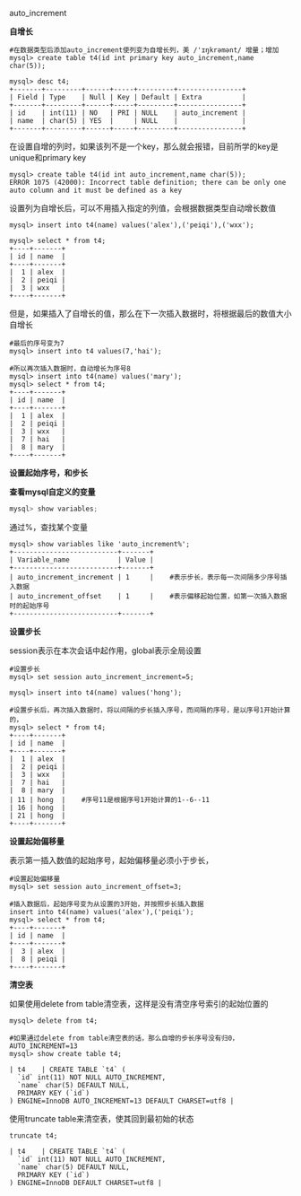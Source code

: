 auto_increment

**自增长**

```mysql
#在数据类型后添加auto_increment使列变为自增长列，美 /'ɪŋkrəmənt/ 增量；增加
mysql> create table t4(id int primary key auto_increment,name char(5));

mysql> desc t4;
+-------+---------+------+-----+---------+----------------+
| Field | Type    | Null | Key | Default | Extra          |
+-------+---------+------+-----+---------+----------------+
| id    | int(11) | NO   | PRI | NULL    | auto_increment |
| name  | char(5) | YES  |     | NULL    |                |
+-------+---------+------+-----+---------+----------------+
```



在设置自增的列时，如果该列不是一个key，那么就会报错，目前所学的key是unique和primary key

```mysql
mysql> create table t4(id int auto_increment,name char(5));
ERROR 1075 (42000): Incorrect table definition; there can be only one auto column and it must be defined as a key
```



设置列为自增长后，可以不用插入指定的列值，会根据数据类型自动增长数值

```mysql
mysql> insert into t4(name) values('alex'),('peiqi'),('wxx');

mysql> select * from t4;
+----+-------+
| id | name  |
+----+-------+
|  1 | alex  |
|  2 | peiqi |
|  3 | wxx   |
+----+-------+
```



但是，如果插入了自增长的值，那么在下一次插入数据时，将根据最后的数值大小自增长

```mysql
#最后的序号变为7
mysql> insert into t4 values(7,'hai');

#所以再次插入数据时，自动增长为序号8
mysql> insert into t4(name) values('mary');
mysql> select * from t4;
+----+-------+
| id | name  |
+----+-------+
|  1 | alex  |
|  2 | peiqi |
|  3 | wxx   |
|  7 | hai   |
|  8 | mary  |
+----+-------+
```



**设置起始序号，和步长**

**查看mysql自定义的变量**

```python
mysql> show variables;
```



通过%，查找某个变量

```mysql
mysql> show variables like 'auto_increment%';
+--------------------------+-------+
| Variable_name            | Value |
+--------------------------+-------+
| auto_increment_increment | 1     |    #表示步长，表示每一次间隔多少序号插入数据
| auto_increment_offset    | 1     |    #表示偏移起始位置，如第一次插入数据时的起始序号
+--------------------------+-------+
```



**设置步长**

session表示在本次会话中起作用，global表示全局设置

```mysql
#设置步长
mysql> set session auto_increment_increment=5;

mysql> insert into t4(name) values('hong');

#设置步长后，再次插入数据时，将以间隔的步长插入序号，而间隔的序号，是以序号1开始计算的，
mysql> select * from t4;
+----+-------+
| id | name  |
+----+-------+
|  1 | alex  |
|  2 | peiqi |
|  3 | wxx   |
|  7 | hai   |
|  8 | mary  |
| 11 | hong  |    #序号11是根据序号1开始计算的1--6--11
| 16 | hong  |
| 21 | hong  |
+----+-------+
```



**设置起始偏移量**

表示第一插入数值的起始序号，起始偏移量必须小于步长，

```mysql
#设置起始偏移量
mysql> set session auto_increment_offset=3;

#插入数据后，起始序号变为从设置的3开始，并按照步长插入数据
insert into t4(name) values('alex'),('peiqi');
mysql> select * from t4;
+----+-------+
| id | name  |
+----+-------+
|  3 | alex  |
|  8 | peiqi |
+----+-------+
```





**清空表**

如果使用delete from table清空表，这样是没有清空序号索引的起始位置的

```mysql
mysql> delete from t4;

#如果通过delete from table清空表的话，那么自增的步长序号没有归0，AUTO_INCREMENT=13
mysql> show create table t4;

| t4    | CREATE TABLE `t4` (
  `id` int(11) NOT NULL AUTO_INCREMENT,
  `name` char(5) DEFAULT NULL,
  PRIMARY KEY (`id`)
) ENGINE=InnoDB AUTO_INCREMENT=13 DEFAULT CHARSET=utf8 |
```



使用truncate table来清空表，使其回到最初始的状态

```mysql
truncate t4;

| t4    | CREATE TABLE `t4` (
  `id` int(11) NOT NULL AUTO_INCREMENT,
  `name` char(5) DEFAULT NULL,
  PRIMARY KEY (`id`)
) ENGINE=InnoDB DEFAULT CHARSET=utf8 |
```

